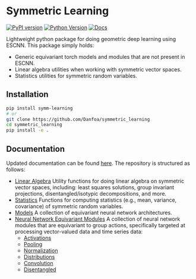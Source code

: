 # Symmetric Learning

[![PyPI version](https://img.shields.io/pypi/v/symm-learning.svg?logo=pypi)](https://pypi.org/project/morpho-symm/) 
[![Python Version](https://img.shields.io/badge/python-3.8%20--%203.12-blue?logo=pypy&logoColor=white)](https://github.com/Danfoa/MorphoSymm/actions/workflows/tests.yaml) 
[![Docs](https://img.shields.io/github/actions/workflow/status/Danfoa/symmetric_learning/docs.yaml?branch=main&logo=readthedocs&logoColor=white&label=Docs)](https://danfoa.github.io/symmetric_learning/index.html)


Lightweight python package for doing geometric deep learning using ESCNN. This package simply holds:

- Generic equivariant torch models and modules that are not present in ESCNN.
- Linear algebra utilities when working with symmetric vector spaces.
- Statistics utilities for symmetric random variables.

## Installation

```bash
pip install symm-learning
# or
git clone https://github.com/Danfoa/symmetric_learning
cd symmetric_learning
pip install -e .
```

## Documentation

Updated documentation can be found [here](https://danfoa.github.io/symmetric_learning/index.html). The repository is structured as follows:

- [Linear Algebra](https://danfoa.github.io/symmetric_learning/linalg.html)
    Utility functions for doing linear algebra on symmetric vector spaces, including: least squares solutions, group invariant projections, disentangled/isotypic decompositions, and more.
- [Statistics](https://danfoa.github.io/symmetric_learning/stats.html)
    Functions for computing statistics (e.g., mean, variance, covariance) of symmetric random variables.
- [Models](https://danfoa.github.io/symmetric_learning/models.html)
    A collection of equivariant neural network architectures.
- [Neural Network Equivariant Modules](https://danfoa.github.io/symmetric_learning/nn.html)
    A collection of neural network modules that are equivariant to group actions, specifically targeted at processing vector-valued data and time series data:
    - [Activations](https://danfoa.github.io/symmetric_learning/nn/activations.html)
    - [Pooling](https://danfoa.github.io/symmetric_learning/nn/pooling.html)
    - [Normalization](https://danfoa.github.io/symmetric_learning/nn/normalization.html)
    - [Distributions](https://danfoa.github.io/symmetric_learning/nn/distributions.html)
    - [Convolution](https://danfoa.github.io/symmetric_learning/nn/convolution.html)
    - [Disentangled](https://danfoa.github.io/symmetric_learning/nn/disentangled.html)